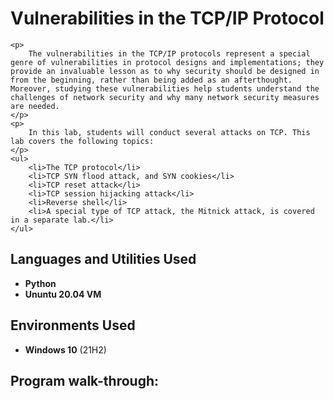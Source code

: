 <h1>Vulnerabilities in the TCP/IP Protocol</h1>

    <p>
        The vulnerabilities in the TCP/IP protocols represent a special genre of vulnerabilities in protocol designs and implementations; they provide an invaluable lesson as to why security should be designed in from the beginning, rather than being added as an afterthought. Moreover, studying these vulnerabilities help students understand the challenges of network security and why many network security measures are needed.
    </p>
    <p>
        In this lab, students will conduct several attacks on TCP. This lab covers the following topics:
    </p>
    <ul>
        <li>The TCP protocol</li>
        <li>TCP SYN flood attack, and SYN cookies</li>
        <li>TCP reset attack</li>
        <li>TCP session hijacking attack</li>
        <li>Reverse shell</li>
        <li>A special type of TCP attack, the Mitnick attack, is covered in a separate lab.</li>
    </ul>
</body>
</html>


<h2>Languages and Utilities Used</h2>

- <b>Python</b> 
- <b>Ununtu 20.04 VM</b>

<h2>Environments Used </h2>

- <b>Windows 10</b> (21H2)

<h2>Program walk-through:</h2>
<embed src a href="https://drive.google.com/file/d/1uCxoX4KH4VHQnJwIdMl1H1Zu7jlkE_vg/view" alt=""></a> </embed>
